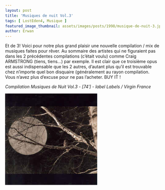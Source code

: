 ```yaml
---
layout: post
title: 'Musiques de nuit Vol.3'
tags: [ LostEden4, Musique ]
featured_image_thumbnail: assets/images/posts/1998/musique-de-nuit-3.jpg
author: Erwan
---
```


Et de 3! Voici pour notre plus grand plaisir une nouvelle compilation / mix de musiques faites pour rêver. Au sommaire des artistes qui ne figuraient pas dans les 2 précédentes compilations (c’était voulu) comme Craig ARMSTRONG (tiens, tiens...) par exemple. Il est clair que ce troisième opus est aussi indispensable que les 2 autres, d’autant plus qu’il est trouvable chez n’importe quel bon disquaire (généralement au rayon compilation. Vous n’avez plus d’excuse pour ne pas l’acheter. BUY IT !

*Compilation Musiques de Nuit Vol.3 - [74′] - label Labels / Virgin France*

![Musiques de nuit Vol. III](assets/images/posts/1998/musique-de-nuit-3.jpg) 